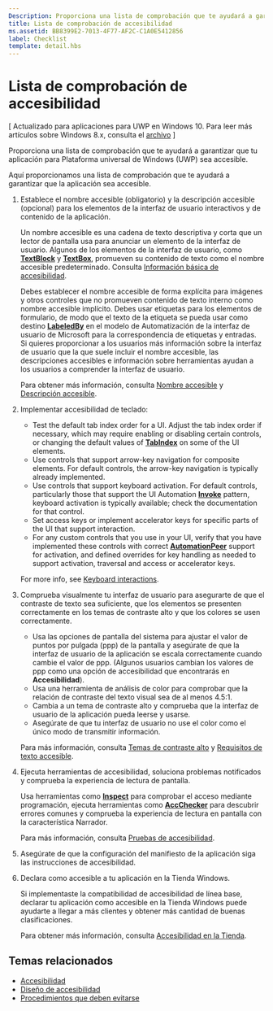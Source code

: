 ```yaml
---
Description: Proporciona una lista de comprobación que te ayudará a garantizar que tu aplicación para Plataforma universal de Windows (UWP) sea accesible.
title: Lista de comprobación de accesibilidad
ms.assetid: BB8399E2-7013-4F77-AF2C-C1A0E5412856
label: Checklist
template: detail.hbs
---
```


Lista de comprobación de accesibilidad
===================================================================================

\[ Actualizado para aplicaciones para UWP en Windows 10. Para leer más artículos sobre Windows 8.x, consulta el [archivo](http://go.microsoft.com/fwlink/p/?linkid=619132) \]

Proporciona una lista de comprobación que te ayudará a garantizar que tu aplicación para Plataforma universal de Windows (UWP) sea accesible.

Aquí proporcionamos una lista de comprobación que te ayudará a garantizar que la aplicación sea accesible.

1.  Establece el nombre accesible (obligatorio) y la descripción accesible (opcional) para los elementos de la interfaz de usuario interactivos y de contenido de la aplicación.

    Un nombre accesible es una cadena de texto descriptiva y corta que un lector de pantalla usa para anunciar un elemento de la interfaz de usuario. Algunos de los elementos de la interfaz de usuario, como [**TextBlock**](https://msdn.microsoft.com/library/windows/apps/BR209652) y [**TextBox**](https://msdn.microsoft.com/library/windows/apps/BR209683), promueven su contenido de texto como el nombre accesible predeterminado. Consulta [Información básica de accesibilidad](basic-accessibility-information.md#name_from_inner_text).

    Debes establecer el nombre accesible de forma explícita para imágenes y otros controles que no promueven contenido de texto interno como nombre accesible implícito. Debes usar etiquetas para los elementos de formulario, de modo que el texto de la etiqueta se pueda usar como destino [**LabeledBy**](https://msdn.microsoft.com/library/windows/apps/Hh759769) en el modelo de Automatización de la interfaz de usuario de Microsoft para la correspondencia de etiquetas y entradas. Si quieres proporcionar a los usuarios más información sobre la interfaz de usuario que la que suele incluir el nombre accesible, las descripciones accesibles e información sobre herramientas ayudan a los usuarios a comprender la interfaz de usuario.

    Para obtener más información, consulta [Nombre accesible](basic-accessibility-information.md#accessible_name) y [Descripción accesible](basic-accessibility-information.md).

2.  Implementar accesibilidad de teclado:


    -   Test the default tab index order for a UI. Adjust the tab index order if necessary, which may require enabling or disabling certain controls, or changing the default values of [**TabIndex**](https://msdn.microsoft.com/library/windows/apps/BR209461) on some of the UI elements.
    -   Use controls that support arrow-key navigation for composite elements. For default controls, the arrow-key navigation is typically already implemented.
    -   Use controls that support keyboard activation. For default controls, particularly those that support the UI Automation [**Invoke**](https://msdn.microsoft.com/library/windows/apps/BR242582) pattern, keyboard activation is typically available; check the documentation for that control.
    -   Set access keys or implement accelerator keys for specific parts of the UI that support interaction.
    -   For any custom controls that you use in your UI, verify that you have implemented these controls with correct [**AutomationPeer**](https://msdn.microsoft.com/library/windows/apps/BR209185) support for activation, and defined overrides for key handling as needed to support activation, traversal and access or accelerator keys.

    For more info, see [Keyboard interactions](https://msdn.microsoft.com/library/windows/apps/Mt185607).

3.  Comprueba visualmente tu interfaz de usuario para asegurarte de que el contraste de texto sea suficiente, que los elementos se presenten correctamente en los temas de contraste alto y que los colores se usen correctamente.

    -   Usa las opciones de pantalla del sistema para ajustar el valor de puntos por pulgada (ppp) de la pantalla y asegúrate de que la interfaz de usuario de la aplicación se escala correctamente cuando cambie el valor de ppp. (Algunos usuarios cambian los valores de ppp como una opción de accesibilidad que encontrarás en **Accesibilidad**).
    -   Usa una herramienta de análisis de color para comprobar que la relación de contraste del texto visual sea de al menos 4.5:1.
    -   Cambia a un tema de contraste alto y comprueba que la interfaz de usuario de la aplicación pueda leerse y usarse.
    -   Asegúrate de que tu interfaz de usuario no use el color como el único modo de transmitir información.

    Para más información, consulta [Temas de contraste alto](high-contrast-themes.md) y [Requisitos de texto accesible](accessible-text-requirements.md).

4.  Ejecuta herramientas de accesibilidad, soluciona problemas notificados y comprueba la experiencia de lectura de pantalla.

    Usa herramientas como [**Inspect**](https://msdn.microsoft.com/library/windows/desktop/Dd318521) para comprobar el acceso mediante programación, ejecuta herramientas como [**AccChecker**](https://msdn.microsoft.com/library/windows/desktop/Hh920985) para descubrir errores comunes y comprueba la experiencia de lectura en pantalla con la característica Narrador.

    Para más información, consulta [Pruebas de accesibilidad](accessibility-testing.md).

5.  Asegúrate de que la configuración del manifiesto de la aplicación siga las instrucciones de accesibilidad.

6.  Declara como accesible a tu aplicación en la Tienda Windows.

    Si implementaste la compatibilidad de accesibilidad de línea base, declarar tu aplicación como accesible en la Tienda Windows puede ayudarte a llegar a más clientes y obtener más cantidad de buenas clasificaciones.

    Para obtener más información, consulta [Accesibilidad en la Tienda](accessibility-in-the-store.md).

<span id="related_topics"></span>Temas relacionados
-----------------------------------------------

* [Accesibilidad](accessibility.md)
* [Diseño de accesibilidad](https://msdn.microsoft.com/library/windows/apps/Hh700407)
* [Procedimientos que deben evitarse](practices-to-avoid.md)
 

 





<!--HONumber=Mar16_HO3-->


